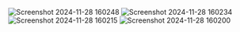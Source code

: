 ![Screenshot 2024-11-28 160248](https://github.com/user-attachments/assets/b61cb248-9a12-4bd1-b0f7-6d5c0d70ca60)
![Screenshot 2024-11-28 160234](https://github.com/user-attachments/assets/928cac18-1f73-4a8b-bd62-b4d7e9a99c0a)
![Screenshot 2024-11-28 160215](https://github.com/user-attachments/assets/432ca122-3ada-4d64-b466-ad5905436ad4)
![Screenshot 2024-11-28 160200](https://github.com/user-attachments/assets/c62a9f47-e535-4409-be1c-0c1a666af8fc)
